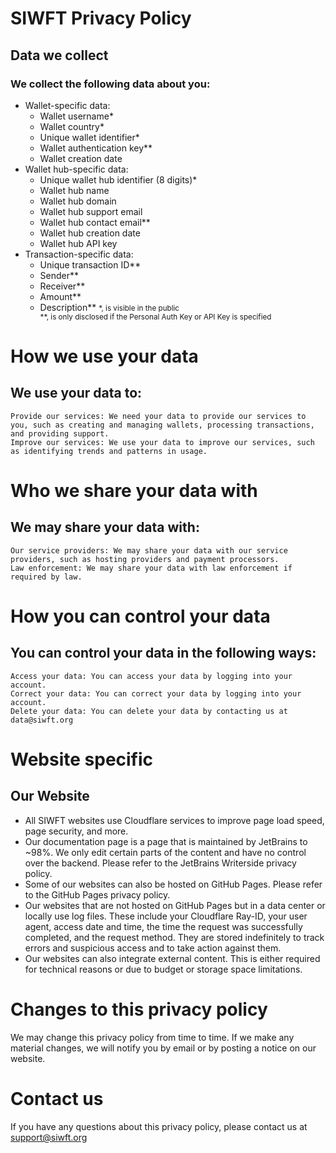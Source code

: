 # SIWFT Privacy Policy

## Data we collect

### We collect the following data about you:

* Wallet-specific data:
  - Wallet username*
  - Wallet country*
  - Unique wallet identifier*
  - Wallet authentication key**
  - Wallet creation date
* Wallet hub-specific data:
  - Unique wallet hub identifier (8 digits)*
  - Wallet hub name
  - Wallet hub domain
  - Wallet hub support email
  - Wallet hub contact email**
  - Wallet hub creation date
  - Wallet hub API key
* Transaction-specific data:
  - Unique transaction ID**
  - Sender**
  - Receiver**
  - Amount**
  - Description**
<small>*, is visible in the public<br>**, is only disclosed if the Personal Auth Key or API Key is specified</small>
# How we use your data

## We use your data to:

    Provide our services: We need your data to provide our services to you, such as creating and managing wallets, processing transactions, and providing support.
    Improve our services: We use your data to improve our services, such as identifying trends and patterns in usage.

# Who we share your data with

## We may share your data with:

    Our service providers: We may share your data with our service providers, such as hosting providers and payment processors.
    Law enforcement: We may share your data with law enforcement if required by law.

# How you can control your data

## You can control your data in the following ways:

    Access your data: You can access your data by logging into your account.
    Correct your data: You can correct your data by logging into your account.
    Delete your data: You can delete your data by contacting us at data@siwft.org

# Website specific
## Our Website

* All SIWFT websites use Cloudflare services to improve page load speed, page security, and more.
* Our documentation page is a page that is maintained by JetBrains to ~98%. We only edit certain parts of the content and have no control over the backend. Please refer to the JetBrains Writerside privacy policy.
* Some of our websites can also be hosted on GitHub Pages. Please refer to the GitHub Pages privacy policy.
* Our websites that are not hosted on GitHub Pages but in a data center or locally use log files. These include your Cloudflare Ray-ID, your user agent, access date and time, the time the request was successfully completed, and the request method. They are stored indefinitely to track errors and suspicious access and to take action against them.
* Our websites can also integrate external content. This is either required for technical reasons or due to budget or storage space limitations.


# Changes to this privacy policy

We may change this privacy policy from time to time. If we make any material changes, we will notify you by email or by posting a notice on our website.

# Contact us

If you have any questions about this privacy policy, please contact us at support@siwft.org
